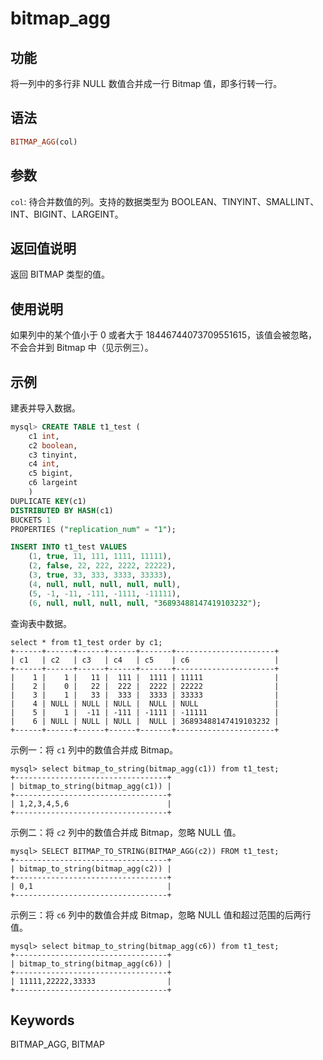 # bitmap_agg

## 功能

将一列中的多行非 NULL 数值合并成一行 Bitmap 值，即多行转一行。

## 语法

```Haskell
BITMAP_AGG(col)
```

## 参数

`col`: 待合并数值的列。支持的数据类型为 BOOLEAN、TINYINT、SMALLINT、INT、BIGINT、LARGEINT。

## 返回值说明

返回 BITMAP 类型的值。

## 使用说明

如果列中的某个值小于 0 或者大于 18446744073709551615，该值会被忽略，不会合并到 Bitmap 中（见示例三）。

## 示例

建表并导入数据。

```sql
mysql> CREATE TABLE t1_test (
    c1 int,
    c2 boolean,
    c3 tinyint,
    c4 int,
    c5 bigint,
    c6 largeint
    )
DUPLICATE KEY(c1)
DISTRIBUTED BY HASH(c1)
BUCKETS 1
PROPERTIES ("replication_num" = "1");

INSERT INTO t1_test VALUES
    (1, true, 11, 111, 1111, 11111),
    (2, false, 22, 222, 2222, 22222),
    (3, true, 33, 333, 3333, 33333),
    (4, null, null, null, null, null),
    (5, -1, -11, -111, -1111, -11111),
    (6, null, null, null, null, "36893488147419103232");
```

查询表中数据。

```PlainText
select * from t1_test order by c1;
+------+------+------+------+-------+----------------------+
| c1   | c2   | c3   | c4   | c5    | c6                   |
+------+------+------+------+-------+----------------------+
|    1 |    1 |   11 |  111 |  1111 | 11111                |
|    2 |    0 |   22 |  222 |  2222 | 22222                |
|    3 |    1 |   33 |  333 |  3333 | 33333                |
|    4 | NULL | NULL | NULL |  NULL | NULL                 |
|    5 |    1 |  -11 | -111 | -1111 | -11111               |
|    6 | NULL | NULL | NULL |  NULL | 36893488147419103232 |
+------+------+------+------+-------+----------------------+
```

示例一：将 `c1` 列中的数值合并成 Bitmap。

```PlainText
mysql> select bitmap_to_string(bitmap_agg(c1)) from t1_test;
+----------------------------------+
| bitmap_to_string(bitmap_agg(c1)) |
+----------------------------------+
| 1,2,3,4,5,6                      |
+----------------------------------+
```

示例二：将 `c2` 列中的数值合并成 Bitmap，忽略 NULL 值。

```PlainText
mysql> SELECT BITMAP_TO_STRING(BITMAP_AGG(c2)) FROM t1_test;
+----------------------------------+
| bitmap_to_string(bitmap_agg(c2)) |
+----------------------------------+
| 0,1                              |
+----------------------------------+
```

示例三：将 `c6` 列中的数值合并成 Bitmap，忽略 NULL 值和超过范围的后两行值。

```PlainText
mysql> select bitmap_to_string(bitmap_agg(c6)) from t1_test;
+----------------------------------+
| bitmap_to_string(bitmap_agg(c6)) |
+----------------------------------+
| 11111,22222,33333                |
+----------------------------------+
```

## Keywords

BITMAP_AGG, BITMAP
